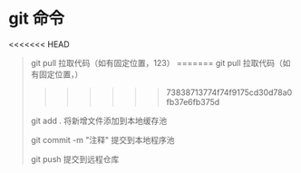 # git 命令

<<<<<<< HEAD
> git pull 拉取代码（如有固定位置，123）
=======
> git pull 拉取代码（如有固定位置，）
>>>>>>> 73838713774f74f9175cd30d78a0fb37e6fb375d
>
> git add . 将新增文件添加到本地缓存池
>
> git commit -m "注释" 提交到本地程序池
>
> git push 提交到远程仓库
